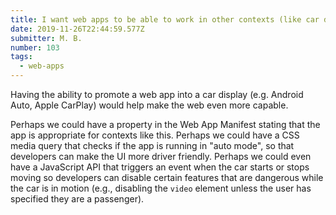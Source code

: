 ```yaml
---
title: I want web apps to be able to work in other contexts (like car displays)
date: 2019-11-26T22:44:59.577Z
submitter: M. B.
number: 103
tags:
  - web-apps
---
```

Having the ability to promote a web app into a car display (e.g. Android Auto, Apple CarPlay)  would help make the web even more capable. 

Perhaps we could have a property in the Web App Manifest stating that the app is appropriate for contexts like this. Perhaps we could have a CSS media query that checks if the app is running in "auto mode", so that developers can make the UI more driver friendly. Perhaps we could even have a JavaScript API that triggers an event when the car starts or stops moving so developers can disable certain features that are dangerous while the car is in motion (e.g., disabling the `video` element unless the user has specified they are a passenger).

